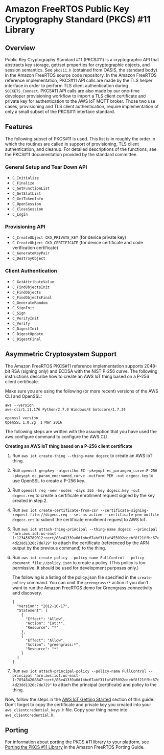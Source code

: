 # Amazon FreeRTOS Public Key Cryptography Standard \(PKCS\) \#11 Library<a name="security-pkcs"></a>

## Overview<a name="freertos-pkcs-overview"></a>

Public Key Cryptography Standard \#11 \(PKCS\#11\) is a cryptographic API that abstracts key storage, get/set properties for cryptographic objects, and session semantics\. See `pkcs11.h` \(obtained from OASIS, the standard body\) in the Amazon FreeRTOS source code repository\. In the Amazon FreeRTOS reference implementation, PKCS\#11 API calls are made by the TLS helper interface in order to perform TLS client authentication during `SOCKETS_Connect`\. PKCS\#11 API calls are also made by our one\-time developer provisioning workflow to import a TLS client certificate and private key for authentication to the AWS IoT MQTT broker\. Those two use cases, provisioning and TLS client authentication, require implementation of only a small subset of the PKCS\#11 interface standard\.

## Features<a name="freertos-pcks-features"></a>

The following subset of PKCS\#11 is used\. This list is in roughly the order in which the routines are called in support of provisioning, TLS client authentication, and cleanup\. For detailed descriptions of the functions, see the PKCS\#11 documentation provided by the standard committee\.

### General Setup and Tear Down API<a name="pkcs-required-setup-teardown"></a>
+ `C_Initialize`
+ `C_Finalize`
+ `C_GetFunctionList`
+ `C_GetSlotList`
+ `C_GetTokenInfo`
+ `C_OpenSession`
+ `C_CloseSession`
+ `C_Login`

### Provisioning API<a name="pkcs-required-provisioning"></a>
+ `C_CreateObject CKO_PRIVATE_KEY` \(for device private key\)
+ `C_CreateObject CKO_CERTIFICATE` \(for device certificate and code verification certificate\)
+ `C_GenerateKeyPair`
+ `C_DestroyObject`

### Client Authentication<a name="pkcs-required-client-auth"></a>
+ `C_GetAttributeValue`
+ `C_FindObjectsInit`
+ `C_FindObjects`
+ `C_FindObjectsFinal`
+ `C_GenerateRandom`
+ `C_SignInit`
+ `C_Sign`
+ `C_VerifyInit`
+ `C_Verify`
+ `C_DigestInit`
+ `C_DigestUpdate`
+ `C_DigestFinal`

## Asymmetric Cryptosystem Support<a name="pkcs-asym-crypto"></a>

The Amazon FreeRTOS PKCS\#11 reference implementation supports 2048\-bit RSA \(signing only\) and ECDSA with the NIST P\-256 curve\. The following instructions describe how to create an AWS IoT thing based on a P\-256 client certificate\.

Make sure you are using the following \(or more recent\) versions of the AWS CLI and OpenSSL:

```
aws --version
aws-cli/1.11.176 Python/2.7.9 Windows/8 botocore/1.7.34

openssl version
OpenSSL 1.0.2g  1 Mar 2016
```

The following steps are written with the assumption that you have used the aws configure command to configure the AWS CLI\.

**Creating an AWS IoT thing based on a P\-256 client certificate**

1. Run `aws iot create-thing --thing-name dcgecc` to create an AWS IoT thing\.

1. Run `openssl genpkey -algorithm EC -pkeyopt ec_paramgen_curve:P-256 -pkeyopt ec_param_enc:named_curve -outform PEM -out dcgecc.key` to use OpenSSL to create a P\-256 key\.

1. Run `openssl req -new -nodes -days 365 -key dcgecc.key -out dcgecc.req` to create a certificate enrollment request signed by the key created in step 2\.

1. Run `aws iot create-certificate-from-csr --certificate-signing-request file://dcgecc.req --set-as-active --certificate-pem-outfile dcgecc.crt` to submit the certificate enrollment request to AWS IoT\.

1. Run `aws iot attach-thing-principal --thing-name dcgecc --principal "arn:aws:iot:us-east-1:123456789012:cert/86e41339a6d1bbc67abf31faf455092cdebf8f21ffbc67c4d238d1326c7de729"` to attach the certificate \(referenced by the ARN output by the previous command\) to the thing\.

1. Run `aws iot create-policy --policy-name FullControl --policy-document file://policy.json` to create a policy\. \(This policy is too permissive\. It should be used for development purposes only\.\)

   The following is a listing of the policy\.json file specified in the `create-policy` command\. You can omit the `greengrass:*` action if you don't want to run the Amazon FreeRTOS demo for Greengrass connectivity and discovery\.

   ```
   {
     "Version": "2012-10-17",
     "Statement": [
       {
         "Effect": "Allow",
         "Action": "iot:*",
         "Resource": "*"
       },
       {
         "Effect": "Allow",
         "Action": "greengrass:*",
         "Resource": "*"
       }
     ]
   }
   ```

1. Run `aws iot attach-principal-policy --policy-name FullControl --principal "arn:aws:iot:us-east-1:785484208847:cert/86e41339a6d1bbc67abf31faf455092cdebf8f21ffbc67c4d238d1326c7de729"` to attach the principal \(certificate\) and policy to the thing\. 

Now, follow the steps in the [AWS IoT Getting Started](https://docs.aws.amazon.com/iot/latest/developerguide/iot-gs.html) section of this guide\. Don’t forget to copy the certificate and private key you created into your `aws_clientcredential_keys.h` file\. Copy your thing name into `aws_clientcredential.h`\.

## Porting<a name="freertos-pkcs-porting"></a>

For information about porting the PKCS \#11 library to your platform, see [Porting the PKCS \#11 Library](https://docs.aws.amazon.com/freertos/latest/portingguide/afr-porting-pkcs.html) in the Amazon FreeRTOS Porting Guide\.
